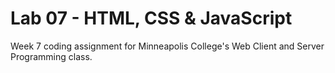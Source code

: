 # Lab 07 - HTML, CSS & JavaScript

Week 7 coding assignment for Minneapolis College's Web Client and Server Programming class.
